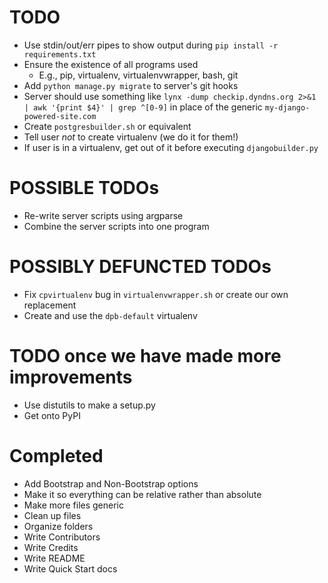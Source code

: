 # TODO
- Use stdin/out/err pipes to show output during `pip install -r requirements.txt`
- Ensure the existence of all programs used
  - E.g., pip, virtualenv, virtualenvwrapper, bash, git
- Add `python manage.py migrate` to server's git hooks
- Server should use something like `lynx -dump checkip.dyndns.org 2>&1 | awk '{print $4}' | grep ^[0-9]` in place of the generic `my-django-powered-site.com`
- Create `postgresbuilder.sh` or equivalent
- Tell user _not_ to create virtualenv (we do it for them!)
- If user is in a virtualenv, get out of it before executing `djangobuilder.py`

# POSSIBLE TODOs
- Re-write server scripts using argparse
- Combine the server scripts into one program

# POSSIBLY DEFUNCTED TODOs
- Fix `cpvirtualenv` bug in `virtualenvwrapper.sh` or create our own replacement
- Create and use the `dpb-default` virtualenv

# TODO once we have made more improvements
- Use distutils to make a setup.py
- Get onto PyPI

# Completed
- Add Bootstrap and Non-Bootstrap options
- Make it so everything can be relative rather than absolute
- Make more files generic
- Clean up files
- Organize folders
- Write Contributors
- Write Credits
- Write README
- Write Quick Start docs
